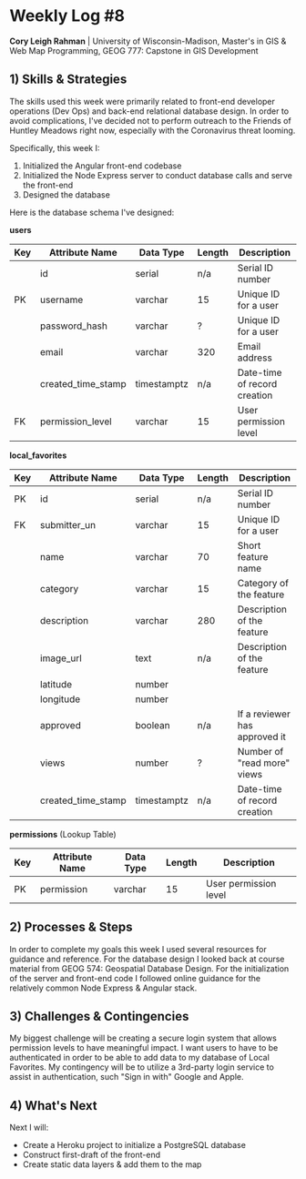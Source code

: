 
# Weekly Log #8

<!-- > *Please address the following items in the weekly logs: 1) Identify the needs for skills and strategies in integrating the concepts and the solutions; 2) Reflect the processes/steps in solving the problems in the project; 3) Report any challenges and possible solutions even if it fails; 4) Make a plan for the next iteration.* -->

**Cory Leigh Rahman** | University of Wisconsin-Madison, Master's in GIS & Web Map Programming, GEOG 777: Capstone in GIS Development

## **1) Skills & Strategies**

The skills used this week were primarily related to front-end developer operations (Dev Ops) and back-end relational database design. In order to avoid complications, I've decided not to perform outreach to the Friends of Huntley Meadows right now, especially with the Coronavirus threat looming.

Specifically, this week I:

1. Initialized the Angular front-end codebase
2. Initialized the Node Express server to conduct database calls and serve the front-end
3. Designed the database

Here is the database schema I've designed:


**users**

| Key | Attribute Name     | Data Type   | Length | Description                  |
| --- | ------------------ | ----------- | ------ | ---------------------------- |
|     | id                 | serial      | n/a    | Serial ID number             |
| PK  | username           | varchar     | 15     | Unique ID for a user         |
|     | password_hash      | varchar     | ?      | Unique ID for a user         |
|     | email              | varchar     | 320    | Email address                |
|     | created_time_stamp | timestamptz | n/a    | Date-time of record creation |
| FK  | permission_level   | varchar     | 15     | User permission level        |

**local_favorites**

| Key | Attribute Name     | Data Type   | Length | Description                   |
| --- | ------------------ | ----------- | ------ | ----------------------------- |
| PK  | id                 | serial      | n/a    | Serial ID number              |
| FK  | submitter_un       | varchar     | 15     | Unique ID for a user          |
|     | name               | varchar     | 70     | Short feature name            |
|     | category           | varchar     | 15     | Category of the feature       |
|     | description        | varchar     | 280    | Description of the feature    |
|     | image_url          | text        | n/a    | Description of the feature    |
|     | latitude           | number      |        |                               |
|     | longitude          | number      |        |                               |
|     | approved           | boolean     | n/a    | If a reviewer has approved it |
|     | views              | number      | ?      | Number of "read more" views   |
|     | created_time_stamp | timestamptz | n/a    | Date-time of record creation  |

**permissions** (Lookup Table)

| Key | Attribute Name | Data Type | Length | Description           |
| --- | -------------- | --------- | ------ | --------------------- |
| PK  | permission     | varchar   | 15     | User permission level |


## **2) Processes & Steps**

In order to complete my goals this week I used several resources for guidance and reference. For the database design I looked back at course material from GEOG 574: Geospatial Database Design. For the initialization of the server and front-end code I followed online guidance for the relatively common Node Express & Angular stack. 

## **3) Challenges & Contingencies**

My biggest challenge will be creating a secure login system that allows permission levels to have meaningful impact. I want users to have to be authenticated in order to be able to add data to my database of Local Favorites. My contingency will be to utilize a 3rd-party login service to assist in authentication, such "Sign in with" Google and Apple.

## **4) What's Next**

Next I will:

- Create a Heroku project to initialize a PostgreSQL database
- Construct first-draft of the front-end
- Create static data layers & add them to the map
